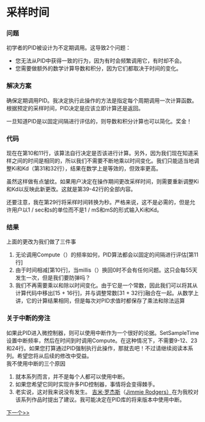 # 采样时间

### 问题

初学者的PID被设计为不定期调用。这导致2个问题：

- 您无法从PID中获得一致的行为，因为有时会频繁调用它，有时却不会。
- 您需要做额外的数学计算导数和积分，因为它们都取决于时间的变化。

### 解决方案

确保定期调用PID。我决定执行此操作的方法是指定每个周期调用一次计算函数。根据预定的采样时间，PID决定是应该立即计算还是返回。

一旦知道PID是以固定间隔进行评估的，则导数和积分计算也可以简化。奖金！

### 代码

现在在第10和11行，该算法自行决定是否该进行计算。另外，因为我们现在知道采样之间的时间是相同的，所以我们不需要不断地乘以时间变化。我们只能适当地调整Ki和Kd（第31和32行），结果在数学上是等效的，但效率更高。

虽然这样做有点皱纹。如果用户决定在操作期间更改采样时间，则需要重新调整Ki和Kd以反映此新更改。这就是第39-42行的全部内容。

还要注意，我在第29行将采样时间转换为秒。严格来说，这不是必需的，但是允许用户以1 / sec和s的单位而不是1 / mS和mS的形式输入Ki和Kd。

### 结果

上面的更改为我们做了三件事

1. 无论调用Compute（）的频率如何，PID算法都会以固定的间隔进行评估[第11行]
2. 由于时间相减[第10行]，当millis（）换回0时不会有任何问题。这只会每55天发生一次，但是我们要防弹吗？
3. 我们不再需要乘以和除以时间变化。由于它是一个常数，因此我们可以将其从计算代码中移出[15 + 16行]，并与调整常数[31 + 32行]融合在一起。从数学上讲，它的计算结果相同，但是每次对PID求值时都保存了乘法和除法运算

### 关于中断的旁注

如果此PID进入微控制器，则可以使用中断作为一个很好的论据。SetSampleTime设置中断频率，然后在时间到时调用Compute。在这种情况下，不需要9-12、23和24行。如果您打算通过PID强制执行此操作，那就去吧！不过请继续阅读本系列。希望您将从后续的修改中受益。  
我不使用中断的三个原因

1. 就本系列而言，并不是每个人都可以使用中断。
2. 如果您希望它同时实现许多PID控制器，事情将会变得棘手。
3. 老实说，这对我来说没有发生。 [吉米·罗杰斯](http://JimmiePRodgers.com)（[Jimmie Rodgers）](http://JimmiePRodgers.com)在为我校对该系列作品时提出了建议。我可能决定在PID库的将来版本中使用中断。

[下一个>>](2-derivative-kick.md)
